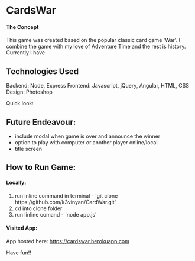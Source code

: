 # CardsWar

#### The Concept 
This game was created based on the popular classic card game 'War'.  I combine the game with my love of Adventure Time and the rest is history.
Currently I have

## Technologies Used

Backend: Node, Express 
Frontend: Javascript, jQuery, Angular, HTML, CSS
Design: Photoshop

Quick look:



## Future Endeavour:
- include modal when game is over and announce the winner
- option to play with computer or another player online/local
- title screen 

## How to Run Game:

#### Locally:

1) run inline command in terminal - 'git clone https:<span></span>//github.com/k3vinyan/CardWar.git'
2) cd into clone folder
3) run linline comand - 'node app.js'

#### Visited App:

App hosted here: https://cardswar.herokuapp.com


Have fun!!
